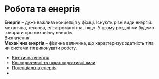 # Робота та енергiя

<div class="space"><span class="p1"><b>Енергiя</b></span> – дуже важлива концепцiя у фiзицi. Iснують рiзнi види енергiй: механiчна, теплова, електромагнiтна, тощо. У цьому роздiлi ми будемо говорити про механiчну енергiю.</div>

<div class="eoz-wrap">
<span class="eoz">Визначення</span>
<div class="eoz-text">
<span class="p1"><b>Механiчна енергiя</b></span> – фiзична величина, що характеризує здатнiсть тiла чи системи тiл виконувати роботу.
</div>
</div>

* [Кiнетична енергiя](http://physics.ed-era.com/book/chapter_7/kinetichna_energiya.html)
* [Консервативнi та неконсервативнi сили](http://physics.ed-era.com/book/chapter_7/konservativni_ta_nekonservativni_sili.html)
* [Потенцiальна енергiя](http://physics.ed-era.com/book/chapter_7/potentsialna_energiya.html)
* []()
